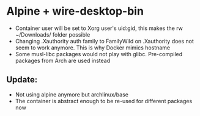 # Alpine + wire-desktop-bin
  * Container user will be set to Xorg user's uid:gid, this makes the rw ~/Downloads/ folder possible
  * Changing .Xauthority auth family to FamilyWild on .Xauthority does not seem to work anymore. This is why Docker mimics hostname
  * Some musl-libc packages would not play with glibc. Pre-compiled packages from Arch are used instead


## Update:
  * Not using alpine anymore but archlinux/base
  * The container is abstract enough to be re-used for different packages now
